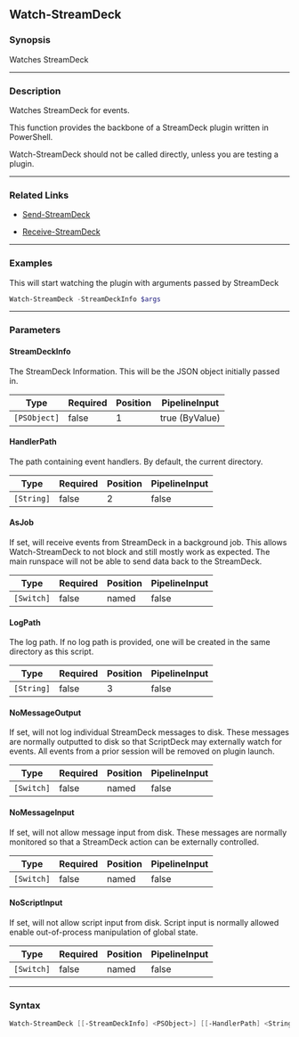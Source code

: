 Watch-StreamDeck
----------------

### Synopsis
Watches StreamDeck

---

### Description

Watches StreamDeck for events.

This function provides the backbone of a StreamDeck plugin written in PowerShell.

Watch-StreamDeck should not be called directly, unless you are testing a plugin.

---

### Related Links
* [Send-StreamDeck](Send-StreamDeck.md)

* [Receive-StreamDeck](Receive-StreamDeck.md)

---

### Examples
This will start watching the plugin with arguments passed by StreamDeck

```PowerShell
Watch-StreamDeck -StreamDeckInfo $args
```

---

### Parameters
#### **StreamDeckInfo**
The StreamDeck Information.
This will be the JSON object initially passed in.

|Type        |Required|Position|PipelineInput |
|------------|--------|--------|--------------|
|`[PSObject]`|false   |1       |true (ByValue)|

#### **HandlerPath**
The path containing event handlers.  By default, the current directory.

|Type      |Required|Position|PipelineInput|
|----------|--------|--------|-------------|
|`[String]`|false   |2       |false        |

#### **AsJob**
If set, will receive events from StreamDeck in a background job.
This allows Watch-StreamDeck to not block and still mostly work as expected.
The main runspace will not be able to send data back to the StreamDeck.

|Type      |Required|Position|PipelineInput|
|----------|--------|--------|-------------|
|`[Switch]`|false   |named   |false        |

#### **LogPath**
The log path.
If no log path is provided, one will be created in the same directory as this script.

|Type      |Required|Position|PipelineInput|
|----------|--------|--------|-------------|
|`[String]`|false   |3       |false        |

#### **NoMessageOutput**
If set, will not log individual StreamDeck messages to disk.
These messages are normally outputted to disk so that ScriptDeck may externally watch for events.
All events from a prior session will be removed on plugin launch.

|Type      |Required|Position|PipelineInput|
|----------|--------|--------|-------------|
|`[Switch]`|false   |named   |false        |

#### **NoMessageInput**
If set, will not allow message input from disk.
These messages are normally monitored so that a StreamDeck action can be externally controlled.

|Type      |Required|Position|PipelineInput|
|----------|--------|--------|-------------|
|`[Switch]`|false   |named   |false        |

#### **NoScriptInput**
If set, will not allow script input from disk.
Script input is normally allowed enable out-of-process manipulation of global state.

|Type      |Required|Position|PipelineInput|
|----------|--------|--------|-------------|
|`[Switch]`|false   |named   |false        |

---

### Syntax
```PowerShell
Watch-StreamDeck [[-StreamDeckInfo] <PSObject>] [[-HandlerPath] <String>] [-AsJob] [[-LogPath] <String>] [-NoMessageOutput] [-NoMessageInput] [-NoScriptInput] [<CommonParameters>]
```
